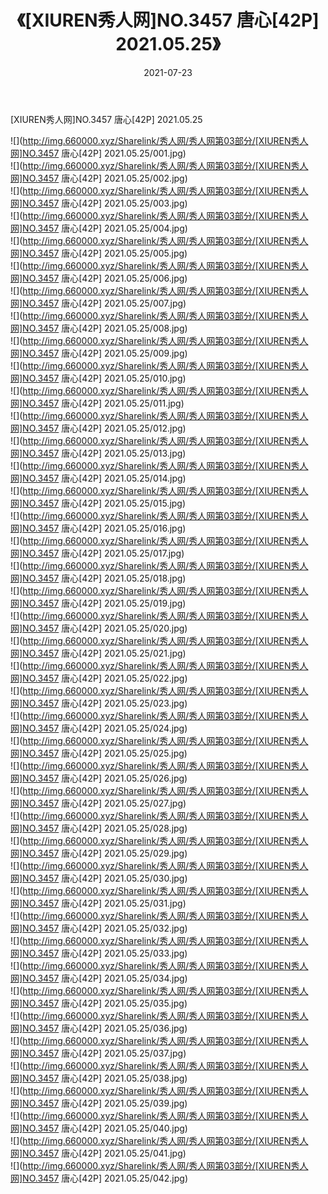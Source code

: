 ﻿---
layout: post
title:  《[XIUREN秀人网]NO.3457 唐心[42P] 2021.05.25》
date:   2021-07-23
img: http://img.660000.xyz/Sharelink/秀人网/秀人网第03部分/[XIUREN秀人网]NO.3457 唐心[42P] 2021.05.25/000.jpg
categories: [美女, 清纯, 唯美]
---

[XIUREN秀人网]NO.3457 唐心[42P] 2021.05.25

  ![](http://img.660000.xyz/Sharelink/秀人网/秀人网第03部分/[XIUREN秀人网]NO.3457 唐心[42P] 2021.05.25/001.jpg) <br> ![](http://img.660000.xyz/Sharelink/秀人网/秀人网第03部分/[XIUREN秀人网]NO.3457 唐心[42P] 2021.05.25/002.jpg) <br> ![](http://img.660000.xyz/Sharelink/秀人网/秀人网第03部分/[XIUREN秀人网]NO.3457 唐心[42P] 2021.05.25/003.jpg) <br> ![](http://img.660000.xyz/Sharelink/秀人网/秀人网第03部分/[XIUREN秀人网]NO.3457 唐心[42P] 2021.05.25/004.jpg) <br> ![](http://img.660000.xyz/Sharelink/秀人网/秀人网第03部分/[XIUREN秀人网]NO.3457 唐心[42P] 2021.05.25/005.jpg) <br> ![](http://img.660000.xyz/Sharelink/秀人网/秀人网第03部分/[XIUREN秀人网]NO.3457 唐心[42P] 2021.05.25/006.jpg) <br> ![](http://img.660000.xyz/Sharelink/秀人网/秀人网第03部分/[XIUREN秀人网]NO.3457 唐心[42P] 2021.05.25/007.jpg) <br> ![](http://img.660000.xyz/Sharelink/秀人网/秀人网第03部分/[XIUREN秀人网]NO.3457 唐心[42P] 2021.05.25/008.jpg) <br> ![](http://img.660000.xyz/Sharelink/秀人网/秀人网第03部分/[XIUREN秀人网]NO.3457 唐心[42P] 2021.05.25/009.jpg) <br> ![](http://img.660000.xyz/Sharelink/秀人网/秀人网第03部分/[XIUREN秀人网]NO.3457 唐心[42P] 2021.05.25/010.jpg) <br> ![](http://img.660000.xyz/Sharelink/秀人网/秀人网第03部分/[XIUREN秀人网]NO.3457 唐心[42P] 2021.05.25/011.jpg) <br> ![](http://img.660000.xyz/Sharelink/秀人网/秀人网第03部分/[XIUREN秀人网]NO.3457 唐心[42P] 2021.05.25/012.jpg) <br> ![](http://img.660000.xyz/Sharelink/秀人网/秀人网第03部分/[XIUREN秀人网]NO.3457 唐心[42P] 2021.05.25/013.jpg) <br> ![](http://img.660000.xyz/Sharelink/秀人网/秀人网第03部分/[XIUREN秀人网]NO.3457 唐心[42P] 2021.05.25/014.jpg) <br> ![](http://img.660000.xyz/Sharelink/秀人网/秀人网第03部分/[XIUREN秀人网]NO.3457 唐心[42P] 2021.05.25/015.jpg) <br> ![](http://img.660000.xyz/Sharelink/秀人网/秀人网第03部分/[XIUREN秀人网]NO.3457 唐心[42P] 2021.05.25/016.jpg) <br> ![](http://img.660000.xyz/Sharelink/秀人网/秀人网第03部分/[XIUREN秀人网]NO.3457 唐心[42P] 2021.05.25/017.jpg) <br> ![](http://img.660000.xyz/Sharelink/秀人网/秀人网第03部分/[XIUREN秀人网]NO.3457 唐心[42P] 2021.05.25/018.jpg) <br> ![](http://img.660000.xyz/Sharelink/秀人网/秀人网第03部分/[XIUREN秀人网]NO.3457 唐心[42P] 2021.05.25/019.jpg) <br> ![](http://img.660000.xyz/Sharelink/秀人网/秀人网第03部分/[XIUREN秀人网]NO.3457 唐心[42P] 2021.05.25/020.jpg) <br> ![](http://img.660000.xyz/Sharelink/秀人网/秀人网第03部分/[XIUREN秀人网]NO.3457 唐心[42P] 2021.05.25/021.jpg) <br> ![](http://img.660000.xyz/Sharelink/秀人网/秀人网第03部分/[XIUREN秀人网]NO.3457 唐心[42P] 2021.05.25/022.jpg) <br> ![](http://img.660000.xyz/Sharelink/秀人网/秀人网第03部分/[XIUREN秀人网]NO.3457 唐心[42P] 2021.05.25/023.jpg) <br> ![](http://img.660000.xyz/Sharelink/秀人网/秀人网第03部分/[XIUREN秀人网]NO.3457 唐心[42P] 2021.05.25/024.jpg) <br> ![](http://img.660000.xyz/Sharelink/秀人网/秀人网第03部分/[XIUREN秀人网]NO.3457 唐心[42P] 2021.05.25/025.jpg) <br> ![](http://img.660000.xyz/Sharelink/秀人网/秀人网第03部分/[XIUREN秀人网]NO.3457 唐心[42P] 2021.05.25/026.jpg) <br> ![](http://img.660000.xyz/Sharelink/秀人网/秀人网第03部分/[XIUREN秀人网]NO.3457 唐心[42P] 2021.05.25/027.jpg) <br> ![](http://img.660000.xyz/Sharelink/秀人网/秀人网第03部分/[XIUREN秀人网]NO.3457 唐心[42P] 2021.05.25/028.jpg) <br> ![](http://img.660000.xyz/Sharelink/秀人网/秀人网第03部分/[XIUREN秀人网]NO.3457 唐心[42P] 2021.05.25/029.jpg) <br> ![](http://img.660000.xyz/Sharelink/秀人网/秀人网第03部分/[XIUREN秀人网]NO.3457 唐心[42P] 2021.05.25/030.jpg) <br> ![](http://img.660000.xyz/Sharelink/秀人网/秀人网第03部分/[XIUREN秀人网]NO.3457 唐心[42P] 2021.05.25/031.jpg) <br> ![](http://img.660000.xyz/Sharelink/秀人网/秀人网第03部分/[XIUREN秀人网]NO.3457 唐心[42P] 2021.05.25/032.jpg) <br> ![](http://img.660000.xyz/Sharelink/秀人网/秀人网第03部分/[XIUREN秀人网]NO.3457 唐心[42P] 2021.05.25/033.jpg) <br> ![](http://img.660000.xyz/Sharelink/秀人网/秀人网第03部分/[XIUREN秀人网]NO.3457 唐心[42P] 2021.05.25/034.jpg) <br> ![](http://img.660000.xyz/Sharelink/秀人网/秀人网第03部分/[XIUREN秀人网]NO.3457 唐心[42P] 2021.05.25/035.jpg) <br> ![](http://img.660000.xyz/Sharelink/秀人网/秀人网第03部分/[XIUREN秀人网]NO.3457 唐心[42P] 2021.05.25/036.jpg) <br> ![](http://img.660000.xyz/Sharelink/秀人网/秀人网第03部分/[XIUREN秀人网]NO.3457 唐心[42P] 2021.05.25/037.jpg) <br> ![](http://img.660000.xyz/Sharelink/秀人网/秀人网第03部分/[XIUREN秀人网]NO.3457 唐心[42P] 2021.05.25/038.jpg) <br> ![](http://img.660000.xyz/Sharelink/秀人网/秀人网第03部分/[XIUREN秀人网]NO.3457 唐心[42P] 2021.05.25/039.jpg) <br> ![](http://img.660000.xyz/Sharelink/秀人网/秀人网第03部分/[XIUREN秀人网]NO.3457 唐心[42P] 2021.05.25/040.jpg) <br> ![](http://img.660000.xyz/Sharelink/秀人网/秀人网第03部分/[XIUREN秀人网]NO.3457 唐心[42P] 2021.05.25/041.jpg) <br> ![](http://img.660000.xyz/Sharelink/秀人网/秀人网第03部分/[XIUREN秀人网]NO.3457 唐心[42P] 2021.05.25/042.jpg) <br>